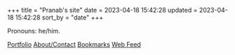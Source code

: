 +++
title = "Pranab's site"
date = 2023-04-18 15:42:28
updated = 2023-04-18 15:42:28
sort_by = "date"
+++

<!--
Using html doesn't register these as backlinks,
so if I change this, remember to filter index from backlinks
-->

Pronouns: he/him.

<nav>
  <a href="/portfolio">Portfolio</a>
  <a href="/about">About/Contact</a>
  <a href="/bookmarks">Bookmarks</a>
  <a href="/atom.xml">Web Feed</a>
</nav>
